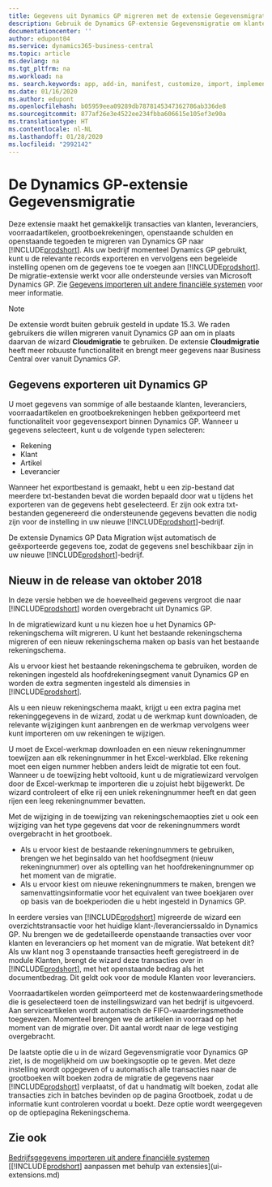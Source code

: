 ```yaml
---
title: Gegevens uit Dynamics GP migreren met de extensie Gegevensmigratie | Microsoft Docs
description: Gebruik de Dynamics GP-extensie Gegevensmigratie om klanten, leveranciers, voorraadartikelen, grootboekrekeningen, openstaande schulden en openstaande tegoeden te migreren van Dynamics GP naar Business Central.
documentationcenter: ''
author: edupont04
ms.service: dynamics365-business-central
ms.topic: article
ms.devlang: na
ms.tgt_pltfrm: na
ms.workload: na
ms. search.keywords: app, add-in, manifest, customize, import, implement
ms.date: 01/16/2020
ms.author: edupont
ms.openlocfilehash: b05959eea09289db7878145347362786ab336de8
ms.sourcegitcommit: 877af26e3e4522ee234fbba606615e105ef3e90a
ms.translationtype: HT
ms.contentlocale: nl-NL
ms.lasthandoff: 01/28/2020
ms.locfileid: "2992142"
---
```

# <a name="the-dynamics-gp-data-migration-extension"></a>De Dynamics GP-extensie Gegevensmigratie 
Deze extensie maakt het gemakkelijk transacties van klanten, leveranciers, voorraadartikelen, grootboekrekeningen, openstaande schulden en openstaande tegoeden te migreren van Dynamics GP naar [!INCLUDE[prodshort](includes/prodshort.md)]. Als uw bedrijf momenteel Dynamics GP gebruikt, kunt u de relevante records exporteren en vervolgens een begeleide instelling openen om de gegevens toe te voegen aan [!INCLUDE[prodshort](includes/prodshort.md)]. De migratie-extensie werkt voor alle ondersteunde versies van Microsoft Dynamics GP. Zie [Gegevens importeren uit andere financiële systemen](across-import-data-configuration-packages.md) voor meer informatie.

> [!NOTE]
>  De extensie wordt buiten gebruik gesteld in update 15.3. We raden gebruikers die willen migreren vanuit Dynamics GP aan om in plaats daarvan de wizard **Cloudmigratie** te gebruiken. De extensie **Cloudmigratie** heeft meer robuuste functionaliteit en brengt meer gegevens naar Business Central over vanuit Dynamics GP.

## <a name="exporting-data-from-dynamics-gp"></a>Gegevens exporteren uit Dynamics GP
U moet gegevens van sommige of alle bestaande klanten, leveranciers, voorraadartikelen en grootboekrekeningen hebben geëxporteerd met functionaliteit voor gegevensexport binnen Dynamics GP. Wanneer u gegevens selecteert, kunt u de volgende typen selecteren:

* Rekening  
* Klant  
* Artikel  
* Leverancier  

Wanneer het exportbestand is gemaakt, hebt u een zip-bestand dat meerdere txt-bestanden bevat die worden bepaald door wat u tijdens het exporteren van de gegevens hebt geselecteerd.  Er zijn ook extra txt-bestanden gegenereerd die ondersteunende gegevens bevatten die nodig zijn voor de instelling in uw nieuwe [!INCLUDE[prodshort](includes/prodshort.md)]-bedrijf.

De extensie Dynamics GP Data Migration wijst automatisch de geëxporteerde gegevens toe, zodat de gegevens snel beschikbaar zijn in uw nieuwe [!INCLUDE[prodshort](includes/prodshort.md)]-bedrijf.

## <a name="whats-new-in-the-october-2018-release"></a>Nieuw in de release van oktober 2018

In deze versie hebben we de hoeveelheid gegevens vergroot die naar [!INCLUDE[prodshort](includes/prodshort.md)] worden overgebracht uit Dynamics GP.

In de migratiewizard kunt u nu kiezen hoe u het Dynamics GP-rekeningschema wilt migreren. U kunt het bestaande rekeningschema migreren of een nieuw rekeningschema maken op basis van het bestaande rekeningschema.  

Als u ervoor kiest het bestaande rekeningschema te gebruiken, worden de rekeningen ingesteld als hoofdrekeningsegment vanuit Dynamics GP en worden de extra segmenten ingesteld als dimensies in [!INCLUDE[prodshort](includes/prodshort.md)].  

Als u een nieuw rekeningschema maakt, krijgt u een extra pagina met rekeninggegevens in de wizard, zodat u de werkmap kunt downloaden, de relevante wijzigingen kunt aanbrengen en de werkmap vervolgens weer kunt importeren om uw rekeningen te wijzigen.  

U moet de Excel-werkmap downloaden en een nieuw rekeningnummer toewijzen aan elk rekeningnummer in het Excel-werkblad. Elke rekening moet een eigen nummer hebben anders leidt de migratie tot een fout. Wanneer u de toewijzing hebt voltooid, kunt u de migratiewizard vervolgen door de Excel-werkmap te importeren die u zojuist hebt bijgewerkt. De wizard controleert of elke rij een uniek rekeningnummer heeft en dat geen rijen een leeg rekeningnummer bevatten.  

Met de wijziging in de toewijzing van rekeningschemaopties ziet u ook een wijziging van het type gegevens dat voor de rekeningnummers wordt overgebracht in het grootboek.  

- Als u ervoor kiest de bestaande rekeningnummers te gebruiken, brengen we het beginsaldo van het hoofdsegment (nieuw rekeningnummer) over als optelling van het hoofdrekeningnummer op het moment van de migratie.  
- Als u ervoor kiest om nieuwe rekeningnummers te maken, brengen we samenvattingsinformatie voor het equivalent van twee boekjaren over op basis van de boekperioden die u hebt ingesteld in Dynamics GP.

In eerdere versies van [!INCLUDE[prodshort](includes/prodshort.md)] migreerde de wizard een overzichtstransactie voor het huidige klant-/leverancierssaldo in Dynamics GP. Nu brengen we de gedetailleerde openstaande transacties over voor klanten en leveranciers op het moment van de migratie. Wat betekent dit? Als uw klant nog 3 openstaande transacties heeft geregistreerd in de module Klanten, brengt de wizard deze transacties over in [!INCLUDE[prodshort](includes/prodshort.md)], met het openstaande bedrag als het documentbedrag. Dit geldt ook voor de module Klanten voor leveranciers.  

Voorraadartikelen worden geïmporteerd met de kostenwaarderingsmethode die is geselecteerd toen de instellingswizard van het bedrijf is uitgevoerd. Aan serviceartikelen wordt automatisch de FIFO-waarderingsmethode toegewezen. Momenteel brengen we de artikelen in voorraad op het moment van de migratie over.  Dit aantal wordt naar de lege vestiging overgebracht.  

De laatste optie die u in de wizard Gegevensmigratie voor Dynamics GP ziet, is de mogelijkheid om uw boekingsoptie op te geven. Met deze instelling wordt opgegeven of u automatisch alle transacties naar de grootboeken wilt boeken zodra de migratie de gegevens naar [!INCLUDE[prodshort](includes/prodshort.md)] verplaatst, of dat u handmatig wilt boeken, zodat alle transacties zich in batches bevinden op de pagina Grootboek, zodat u de informatie kunt controleren voordat u boekt. Deze optie wordt weergegeven op de optiepagina Rekeningschema.


## <a name="see-also"></a>Zie ook
[Bedrijfsgegevens importeren uit andere financiële systemen](across-import-data-configuration-packages.md)  
[[!INCLUDE[prodshort](includes/prodshort.md)] aanpassen met behulp van extensies](ui-extensions.md)  
